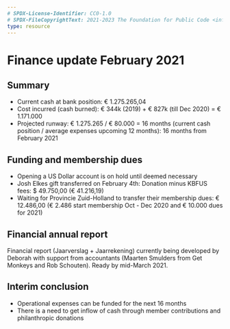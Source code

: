 ```yaml
---
# SPDX-License-Identifier: CC0-1.0
# SPDX-FileCopyrightText: 2021-2023 The Foundation for Public Code <info@publiccode.net>
type: resource
---
```


# Finance update February 2021

## Summary

* Current cash at bank position: € 1.275.265,04
* Cost incurred (cash burned):  € 344k (2019) + € 827k (till Dec 2020) = € 1.171.000
* Projected runway:  € 1.275.265 / € 80.000 = 16 months (current cash position / average expenses upcoming 12 months): 16 months from February 2021

## Funding and membership dues

* Opening a US Dollar account is on hold until deemed necessary
* Josh Elkes gift transferred on February 4th: Donation minus KBFUS fees: $ 49.750,00 (€ 41.216,19)
* Waiting for Provincie Zuid-Holland to transfer their membership dues: € 12.486,00 (€ 2.486 start membership Oct - Dec 2020 and € 10.000 dues for 2021)

## Financial annual report

Financial report (Jaarverslag + Jaarrekening) currently being developed by Deborah with support from accountants (Maarten Smulders from Get Monkeys and Rob Schouten). Ready by mid-March 2021.

## Interim conclusion

* Operational expenses can be funded for the next 16 months
* There is a need to get inflow of cash through member contributions and philanthropic donations
